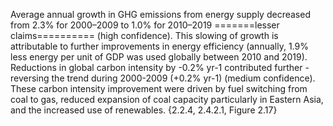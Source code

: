 Average annual growth in GHG emissions from energy supply decreased from 2.3% for 2000–2009 to 1.0% for 2010–2019 
=======lesser claims==========
(high confidence). This slowing of growth is attributable to further improvements in energy efficiency (annually, 1.9% less energy per unit of GDP was used globally between 2010 and 2019). Reductions in global carbon intensity by -0.2% yr-1 contributed further - reversing the trend during 2000-2009 (+0.2% yr-1) (medium confidence). These carbon intensity improvement were driven by fuel switching from coal to gas, reduced expansion of coal capacity particularly in Eastern Asia, and the increased use of renewables. {2.2.4, 2.4.2.1, Figure 2.17}